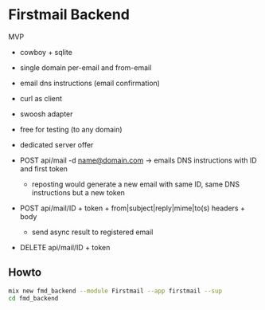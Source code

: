 # Firstmail Backend

MVP

- cowboy + sqlite
- single domain per-email and from-email
- email dns instructions (email confirmation)
- curl as client
- swoosh adapter
- free for testing (to any domain)
- dedicated server offer

- POST api/mail -d name@domain.com -> emails DNS instructions with ID and first token
  - reposting would generate a new email with same ID, same DNS instructions but a new token
- POST api/mail/ID + token + from|subject|reply|mime|to(s) headers + body
  - send async result to registered email
- DELETE api/mail/ID + token

## Howto

```bash
mix new fmd_backend --module Firstmail --app firstmail --sup
cd fmd_backend
```
